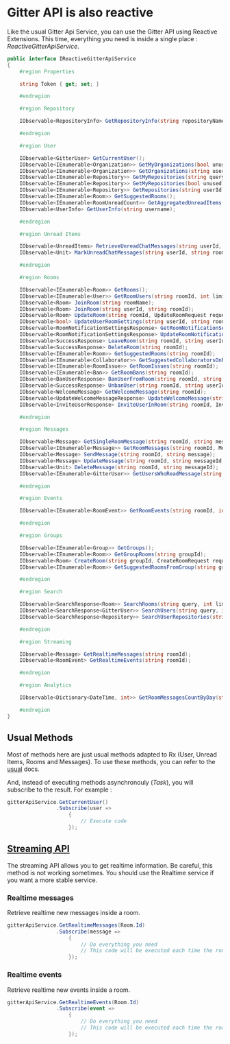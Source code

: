 # Gitter API is also reactive

Like the usual Gitter Api Service, you can use the Gitter API using Reactive Extensions. This time, everything you need is inside a single place : *ReactiveGitterApiService*.

```c#
public interface IReactiveGitterApiService
{
	#region Properties

    string Token { get; set; }

    #endregion

    #region Repository

    IObservable<RepositoryInfo> GetRepositoryInfo(string repositoryName);

    #endregion

    #region User

    IObservable<GitterUser> GetCurrentUser();
    IObservable<IEnumerable<Organization>> GetMyOrganizations(bool unused = false);
    IObservable<IEnumerable<Organization>> GetOrganizations(string userId);
    IObservable<IEnumerable<Repository>> GetMyRepositories(string query, int limit = 0);
    IObservable<IEnumerable<Repository>> GetMyRepositories(bool unused = false);
    IObservable<IEnumerable<Repository>> GetRepositories(string userId);
    IObservable<IEnumerable<Room>> GetSuggestedRooms();
    IObservable<IEnumerable<RoomUnreadCount>> GetAggregatedUnreadItems();
    IObservable<UserInfo> GetUserInfo(string username);

    #endregion

    #region Unread Items

    IObservable<UnreadItems> RetrieveUnreadChatMessages(string userId, string roomId);
    IObservable<Unit> MarkUnreadChatMessages(string userId, string roomId, IEnumerable<string> messageIds);

    #endregion

    #region Rooms

    IObservable<IEnumerable<Room>> GetRooms();
    IObservable<IEnumerable<User>> GetRoomUsers(string roomId, int limit = 30, string q = null, int skip = 0);
    IObservable<Room> JoinRoom(string roomName);
    IObservable<Room> JoinRoom(string userId, string roomId);
    IObservable<Room> UpdateRoom(string roomId, UpdateRoomRequest request);
    IObservable<bool> UpdateUserRoomSettings(string userId, string roomId, UpdateUserRoomSettingsRequest request);
    IObservable<RoomNotificationSettingsResponse> GetRoomNotificationSettings(string userId, string roomId);
    IObservable<RoomNotificationSettingsResponse> UpdateRoomNotificationSettings(string userId, string roomId, UpdateRoomNotificationSettingsRequest request);
    IObservable<SuccessResponse> LeaveRoom(string roomId, string userId);
    IObservable<SuccessResponse> DeleteRoom(string roomId);
    IObservable<IEnumerable<Room>> GetSuggestedRooms(string roomId);
    IObservable<IEnumerable<Collaborator>> GetSuggestedCollaboratorsOnRoom(string roomId);
    IObservable<IEnumerable<RoomIssue>> GetRoomIssues(string roomId);
    IObservable<IEnumerable<Ban>> GetRoomBans(string roomId);
    IObservable<BanUserResponse> BanUserFromRoom(string roomId, string username, bool removeMessages = false);
    IObservable<SuccessResponse> UnbanUser(string roomId, string userId);
    IObservable<WelcomeMessage> GetWelcomeMessage(string roomId);
    IObservable<UpdateWelcomeMessageResponse> UpdateWelcomeMessage(string roomId, UpdateWelcomeMessageRequest request);
    IObservable<InviteUserResponse> InviteUserInRoom(string roomId, InviteUserRequest request);

    #endregion

    #region Messages

    IObservable<Message> GetSingleRoomMessage(string roomId, string messageId);
    IObservable<IEnumerable<Message>> GetRoomMessages(string roomId, MessageRequest request);
    IObservable<Message> SendMessage(string roomId, string message);
    IObservable<Message> UpdateMessage(string roomId, string messageId, string message);
    IObservable<Unit> DeleteMessage(string roomId, string messageId);
    IObservable<IEnumerable<GitterUser>> GetUsersWhoReadMessage(string roomId, string messageId)

    #endregion

    #region Events

    IObservable<IEnumerable<RoomEvent>> GetRoomEvents(string roomId, int limit = 50, int skip = 0, string beforeId = null);

    #endregion

    #region Groups

    IObservable<IEnumerable<Group>> GetGroups();
    IObservable<IEnumerable<Room>> GetGroupRooms(string groupId);
    IObservable<Room> CreateRoom(string groupId, CreateRoomRequest request);
    IObservable<IEnumerable<Room>> GetSuggestedRoomsFromGroup(string groupId);

    #endregion

    #region Search

    IObservable<SearchResponse<Room>> SearchRooms(string query, int limit = 10, int skip = 0);
    IObservable<SearchResponse<GitterUser>> SearchUsers(string query, int limit = 10, int skip = 0);
    IObservable<SearchResponse<Repository>> SearchUserRepositories(string userId, string query, int limit = 10);

    #endregion

    #region Streaming

    IObservable<Message> GetRealtimeMessages(string roomId);
    IObservable<RoomEvent> GetRealtimeEvents(string roomId);

    #endregion

    #region Analytics

    IObservable<Dictionary<DateTime, int>> GetRoomMessagesCountByDay(string roomId);

    #endregion
}
```

## Usual Methods

Most of methods here are just usual methods adapted to Rx (User, Unread Items, Rooms and Messages). To use these methods, you can refer to the [usual](/docs/usual.md) docs.

And, instead of executing methods asynchronouly (*Task*), you will subscribe to the result. For example :

```c#
gitterApiService.GetCurrentUser()
				.Subscribe(user =>
					{
						// Execute code
					});
```

## [Streaming API](https://developer.gitter.im/docs/streaming-api)

The streaming API allows you to get realtime information.
Be careful, this method is not working sometimes. You should use the Realtime service if you want a more stable service.

### Realtime messages

Retrieve realtime new messages inside a room.

```c#
gitterApiService.GetRealtimeMessages(Room.Id)
                .Subscribe(message => 
					{
						// Do everything you need
						// This code will be executed each time the room receive a new message
					});
```

### Realtime events

Retrieve realtime new events inside a room.

```c#
gitterApiService.GetRealtimeEvents(Room.Id)
                .Subscribe(event => 
					{
						// Do everything you need
						// This code will be executed each time the room receive a new event
					});
```